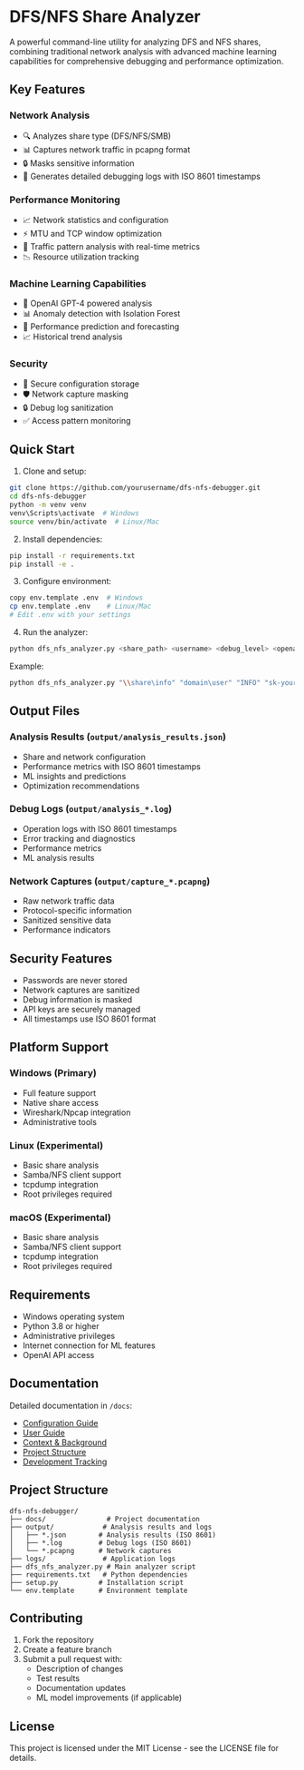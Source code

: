 # DFS/NFS Share Analyzer

A powerful command-line utility for analyzing DFS and NFS shares, combining traditional network analysis with advanced machine learning capabilities for comprehensive debugging and performance optimization.

## Key Features

### Network Analysis
- 🔍 Analyzes share type (DFS/NFS/SMB)
- 📊 Captures network traffic in pcapng format
- 🔒 Masks sensitive information
- 📝 Generates detailed debugging logs with ISO 8601 timestamps

### Performance Monitoring
- 📈 Network statistics and configuration
- ⚡ MTU and TCP window optimization
- 🔄 Traffic pattern analysis with real-time metrics
- 📉 Resource utilization tracking

### Machine Learning Capabilities
- 🤖 OpenAI GPT-4 powered analysis
- 📊 Anomaly detection with Isolation Forest
- 🔮 Performance prediction and forecasting
- 📈 Historical trend analysis

### Security
- 🔐 Secure configuration storage
- 🛡️ Network capture masking
- 🔒 Debug log sanitization
- ✅ Access pattern monitoring

## Quick Start

1. Clone and setup:
```bash
git clone https://github.com/yourusername/dfs-nfs-debugger.git
cd dfs-nfs-debugger
python -m venv venv
venv\Scripts\activate  # Windows
source venv/bin/activate  # Linux/Mac
```

2. Install dependencies:
```bash
pip install -r requirements.txt
pip install -e .
```

3. Configure environment:
```bash
copy env.template .env  # Windows
cp env.template .env    # Linux/Mac
# Edit .env with your settings
```

4. Run the analyzer:
```bash
python dfs_nfs_analyzer.py <share_path> <username> <debug_level> <openai_key>
```

Example:
```bash
python dfs_nfs_analyzer.py "\\share\info" "domain\user" "INFO" "sk-your-openai-key"
```

## Output Files

### Analysis Results (`output/analysis_results.json`)
- Share and network configuration
- Performance metrics with ISO 8601 timestamps
- ML insights and predictions
- Optimization recommendations

### Debug Logs (`output/analysis_*.log`)
- Operation logs with ISO 8601 timestamps
- Error tracking and diagnostics
- Performance metrics
- ML analysis results

### Network Captures (`output/capture_*.pcapng`)
- Raw network traffic data
- Protocol-specific information
- Sanitized sensitive data
- Performance indicators

## Security Features

- Passwords are never stored
- Network captures are sanitized
- Debug information is masked
- API keys are securely managed
- All timestamps use ISO 8601 format

## Platform Support

### Windows (Primary)
- Full feature support
- Native share access
- Wireshark/Npcap integration
- Administrative tools

### Linux (Experimental)
- Basic share analysis
- Samba/NFS client support
- tcpdump integration
- Root privileges required

### macOS (Experimental)
- Basic share analysis
- Samba/NFS client support
- tcpdump integration
- Root privileges required

## Requirements

- Windows operating system
- Python 3.8 or higher
- Administrative privileges
- Internet connection for ML features
- OpenAI API access

## Documentation

Detailed documentation in `/docs`:
- [Configuration Guide](docs/CONFIGURATION.md)
- [User Guide](docs/GUIDE.md)
- [Context & Background](docs/CONTEXT.md)
- [Project Structure](docs/PROJECT_STRUCTURE.md)
- [Development Tracking](docs/TRACKING.md)

## Project Structure

```
dfs-nfs-debugger/
├── docs/               # Project documentation
├── output/            # Analysis results and logs
│   ├── *.json        # Analysis results (ISO 8601)
│   ├── *.log         # Debug logs (ISO 8601)
│   └── *.pcapng      # Network captures
├── logs/              # Application logs
├── dfs_nfs_analyzer.py # Main analyzer script
├── requirements.txt   # Python dependencies
├── setup.py          # Installation script
└── env.template      # Environment template
```

## Contributing

1. Fork the repository
2. Create a feature branch
3. Submit a pull request with:
   - Description of changes
   - Test results
   - Documentation updates
   - ML model improvements (if applicable)

## License

This project is licensed under the MIT License - see the LICENSE file for details.
